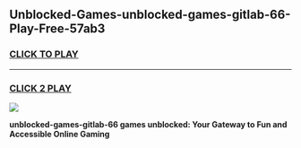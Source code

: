 
## Unblocked-Games-unblocked-games-gitlab-66-Play-Free-57ab3
<h3>
<a href="https://premium76.site?title=unblocked-games-gitlab-66&ref=18A1">CLICK TO PLAY</a></h3>
<hr>

<h3>
<a href="https://premium76.site?title=unblocked-games-gitlab-66&ref=18A1">CLICK 2 PLAY</a>
  
</h3>

<a href="https://premium76.site?title=unblocked-games-gitlab-66&ref=18A1"><img src="https://clearcache.store/games.png"></a>


**unblocked-games-gitlab-66 games unblocked: Your Gateway to Fun and Accessible Online Gaming**
